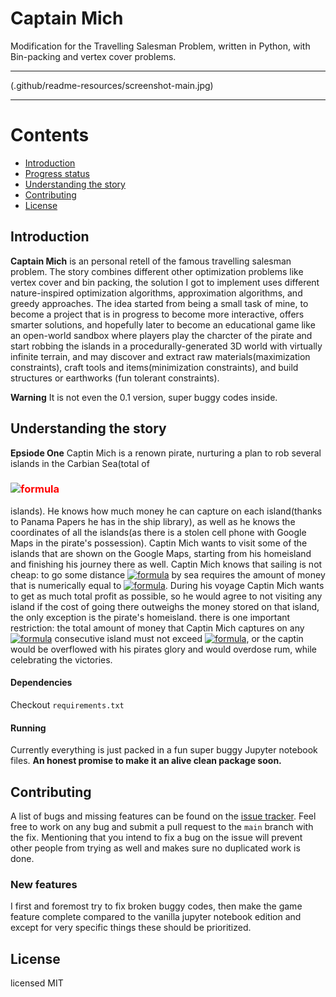 # Captain Mich

Modification for the Travelling Salesman Problem, written in Python, with Bin-packing and vertex cover problems.

---
(.github/readme-resources/screenshot-main.jpg)

---
# Contents

- [Introduction](#introduction)
- [Progress status](#progress-status)
- [Understanding the story](#getting-the-story)
- [Contributing](#contributing)
- [License](#license)

## Introduction

**Captain Mich** is an personal retell of the famous travelling salesman problem.
The story combines different other optimization problems like vertex cover and bin packing, the solution I got to implement uses different nature-inspired optimization algorithms, approximation algorithms, and greedy approaches.
The idea started from being a small task of mine, to become a project that is in progress to become more interactive, offers smarter solutions, and hopefully later to become an educational game like an open-world sandbox where players play the charcter of the pirate and start robbing the islands in a procedurally-generated 3D world with virtually infinite terrain, and may discover and extract raw materials(maximization constraints), craft tools and items(minimization constraints), and build structures or earthworks (fun tolerant constraints).

**Warning**
It is not even the 0.1 version, super buggy codes inside.

## Understanding the story
**Epsiode One**
Captin Mich is a renown pirate, nurturing a plan to rob several islands in the Carbian Sea(total of <h3 style="color:#ff0000">![formula](https://render.githubusercontent.com/render/math?math=n)</h3> islands). He knows how much money he can capture on each island(thanks to Panama Papers he has in the ship library),
as well as he knows the coordinates of all the islands(as there is a stolen cell phone with Google Maps in the pirate's possession). Captin Mich wants to visit some of the islands that are shown on the Google Maps,
starting from his homeisland and finishing his journey there as well. Captin Mich knows that sailing is not cheap:
to go some distance <a href="green">![formula](https://render.githubusercontent.com/render/math?math=d)</a> by sea requires the amount of money that is numerically equal to <a href="green">![formula](https://render.githubusercontent.com/render/math?math=p*d)</a>.
During his voyage Captin Mich wants to get as much total profit as possible, so he would agree to not visiting any island if the cost of going there outweighs the money stored on that island, the only exception is the pirate's homeisland.
there is one important restriction: the total amount of money that Captin Mich captures on any <a href="green">![formula](https://render.githubusercontent.com/render/math?math=k)</a> consecutive island must not exceed <a href="green">![formula](https://render.githubusercontent.com/render/math?math=M)</a>, or the captin would be overflowed with his pirates glory and would overdose rum, while celebrating the victories.

#### Dependencies

Checkout ```requirements.txt```


#### Running

Currently everything is just packed in a fun super buggy Jupyter notebook files.
**An honest promise to make it an alive clean package soon.**

## Contributing

A list of bugs and missing features can be found on the [issue tracker](https://github.com/alridha/captain-mich/issues/).
Feel free to work on any bug and submit a pull request to the `main` branch with the fix.
Mentioning that you intend to fix a bug on the issue will prevent other people from trying as well and makes sure no duplicated work is done.

### New features

I first and foremost try to fix broken buggy codes, then make the game feature complete compared to the vanilla jupyter notebook edition and except for very specific things these should be prioritized.

## License
licensed MIT
